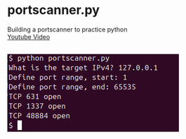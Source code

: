 # portscanner.py
Building a portscanner to practice python <br> 
[Youtube Video](https://www.youtube.com/watch?v=LPwil17SHKY) <br> <br>

<img src="https://github.com/jonzilinsky/pictures/blob/main/portscanner.png?raw=true">
